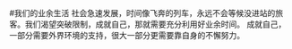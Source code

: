 #我们的业余生活
社会急速发展，时间像飞奔的列车，永远不会等候没进站的旅客。我们渴望突破限制，成就自己，那就需要充分利用好业余时间。
成就自己，一部分需要外界环境的支持，很大一部分更需要靠自身的不懈努力。

